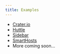 ```yaml
---
title: Examples
---
```


- [Crater.io](http://crater.io)
- [Huttle](http://huttle.co/)
- [Sidebar](http://sidebar.io)
- [SmartHosts](http://smarthosts.org)
- More coming soon…